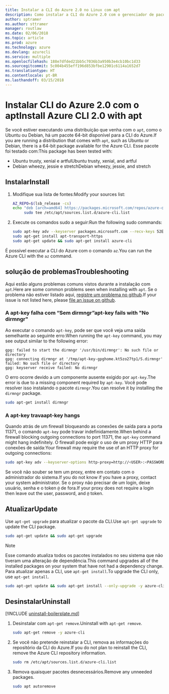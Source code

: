 ```yaml
---
title: Instalar a CLI do Azure 2.0 no Linux com apt
description: Como instalar a CLI do Azure 2.0 com o gerenciador de pacotes apt
author: sptramer
ms.author: sttramer
manager: routlaw
ms.date: 02/06/2018
ms.topic: article
ms.prod: azure
ms.technology: azure
ms.devlang: azurecli
ms.service: multiple
ms.openlocfilehash: 188e7dfded21bb5c7036b3a950b3e4cb10bc1d33
ms.sourcegitcommit: 5c004b455eff196d853bfbe12901c6114a1652d7
ms.translationtype: HT
ms.contentlocale: pt-BR
ms.lasthandoff: 03/15/2018
---
```

# <a name="install-azure-cli-20-with-apt"></a><span data-ttu-id="92c24-103">Instalar CLI do Azure 2.0 com o apt</span><span class="sxs-lookup"><span data-stu-id="92c24-103">Install Azure CLI 2.0 with apt</span></span>

<span data-ttu-id="92c24-104">Se você estiver executando uma distribuição que venha com o `apt`, como o Ubuntu ou Debian, há um pacote 64-bit disponível para a CLI do Azure.</span><span class="sxs-lookup"><span data-stu-id="92c24-104">If you are running a distribution that comes with `apt`, such as Ubuntu or Debian, there is a 64-bit package available for the Azure CLI.</span></span> <span data-ttu-id="92c24-105">Esse pacote foi testado com:</span><span class="sxs-lookup"><span data-stu-id="92c24-105">This package has been tested with:</span></span>

* <span data-ttu-id="92c24-106">Ubuntu trusty, xenial e artful</span><span class="sxs-lookup"><span data-stu-id="92c24-106">Ubuntu trusty, xenial, and artful</span></span>
* <span data-ttu-id="92c24-107">Debian wheezy, jessie e stretch</span><span class="sxs-lookup"><span data-stu-id="92c24-107">Debian wheezy, jessie, and stretch</span></span>

## <a name="install"></a><span data-ttu-id="92c24-108">Instalar</span><span class="sxs-lookup"><span data-stu-id="92c24-108">Install</span></span>

1. <span data-ttu-id="92c24-109">Modifique sua lista de fontes:</span><span class="sxs-lookup"><span data-stu-id="92c24-109">Modify your sources list:</span></span>

     ```bash
     AZ_REPO=$(lsb_release -cs)
     echo "deb [arch=amd64] https://packages.microsoft.com/repos/azure-cli/ $AZ_REPO main" | \
          sudo tee /etc/apt/sources.list.d/azure-cli.list
     ```

2. <span data-ttu-id="92c24-110">Execute os comandos sudo a seguir:</span><span class="sxs-lookup"><span data-stu-id="92c24-110">Run the following sudo commands:</span></span>

   ```bash
   sudo apt-key adv --keyserver packages.microsoft.com --recv-keys 52E16F86FEE04B979B07E28DB02C46DF417A0893
   sudo apt-get install apt-transport-https
   sudo apt-get update && sudo apt-get install azure-cli
   ```

<span data-ttu-id="92c24-111">É possível executar a CLI do Azure com o comando `az`.</span><span class="sxs-lookup"><span data-stu-id="92c24-111">You can run the Azure CLI with the `az` command.</span></span>

## <a name="troubleshooting"></a><span data-ttu-id="92c24-112">solução de problemas</span><span class="sxs-lookup"><span data-stu-id="92c24-112">Troubleshooting</span></span>

<span data-ttu-id="92c24-113">Aqui estão alguns problemas comuns vistos durante a instalação com `apt`.</span><span class="sxs-lookup"><span data-stu-id="92c24-113">Here are some common problems seen when installing with `apt`.</span></span> <span data-ttu-id="92c24-114">Se o problema não estiver listado aqui, [registre um problema no github](https://github.com/Azure/azure-cli/issues).</span><span class="sxs-lookup"><span data-stu-id="92c24-114">If your issue is not listed here, please [file an issue on github](https://github.com/Azure/azure-cli/issues).</span></span>

### <a name="apt-key-fails-with-no-dirmngr"></a><span data-ttu-id="92c24-115">A apt-key falha com “Sem dirmngr”</span><span class="sxs-lookup"><span data-stu-id="92c24-115">apt-key fails with "No dirmngr"</span></span>

<span data-ttu-id="92c24-116">Ao executar o comando `apt-key`, pode ser que você veja uma saída semelhante ao seguinte erro:</span><span class="sxs-lookup"><span data-stu-id="92c24-116">When running the `apt-key` command, you may see output similar to the following error:</span></span>

```output
gpg: failed to start the dirmngr '/usr/bin/dirmngr': No such file or directory
gpg: connecting dirmngr at '/tmp/apt-key-gpghome.kt5zo27tp1/S.dirmngr' failed: No such file or directory
gpg: keyserver receive failed: No dirmngr
```

<span data-ttu-id="92c24-117">O erro ocorre devido a um componente ausente exigido por `apt-key`.</span><span class="sxs-lookup"><span data-stu-id="92c24-117">The error is due to a missing component required by `apt-key`.</span></span> <span data-ttu-id="92c24-118">Você pode resolver isso instalando o pacote `dirmngr`.</span><span class="sxs-lookup"><span data-stu-id="92c24-118">You can resolve it by installing the `dirmngr` package.</span></span>

```bash
sudo apt-get install dirmngr
```

### <a name="apt-key-hangs"></a><span data-ttu-id="92c24-119">A apt-key trava</span><span class="sxs-lookup"><span data-stu-id="92c24-119">apt-key hangs</span></span>

<span data-ttu-id="92c24-120">Quando atrás de um firewall bloqueando as conexões de saída para a porta 11371, o comando `apt-key` pode travar indefinidamente.</span><span class="sxs-lookup"><span data-stu-id="92c24-120">When behind a firewall blocking outgoing connections to port 11371, the `apt-key` command might hang indefinitely.</span></span> <span data-ttu-id="92c24-121">O firewall pode exigir o uso de um proxy HTTP para conexões de saída:</span><span class="sxs-lookup"><span data-stu-id="92c24-121">Your firewall may require the use of an HTTP proxy for outgoing connections:</span></span>

```bash
sudo apt-key adv --keyserver-options http-proxy=http://<USER>:<PASSWORD>@<PROXY-HOST>:<PROXY-PORT>/ --keyserver packages.microsoft.com --recv-keys 52E16F86FEE04B979B07E28DB02C46DF417A0893
```

<span data-ttu-id="92c24-122">Se você não souber se tem um proxy, entre em contato com o administrador do sistema.</span><span class="sxs-lookup"><span data-stu-id="92c24-122">If you do not know if you have a proxy, contact your system administrator.</span></span> <span data-ttu-id="92c24-123">Se o proxy não precisar de um login, deixe usuário, senha e o token `@` de fora.</span><span class="sxs-lookup"><span data-stu-id="92c24-123">If your proxy does not require a login then leave out the user, password, and `@` token.</span></span>

## <a name="update"></a><span data-ttu-id="92c24-124">Atualizar</span><span class="sxs-lookup"><span data-stu-id="92c24-124">Update</span></span>

<span data-ttu-id="92c24-125">Use `apt-get upgrade` para atualizar o pacote da CLI.</span><span class="sxs-lookup"><span data-stu-id="92c24-125">Use `apt-get upgrade` to update the CLI package.</span></span>

   ```bash
   sudo apt-get update && sudo apt-get upgrade
   ```

> [!NOTE]
> <span data-ttu-id="92c24-126">Esse comando atualiza todos os pacotes instalados no seu sistema que não tiveram uma alteração de dependência.</span><span class="sxs-lookup"><span data-stu-id="92c24-126">This command upgrades all of the installed packages on your system that have not had a dependency change.</span></span>
> <span data-ttu-id="92c24-127">Para atualizar apenas a CLI, use `apt-get install`.</span><span class="sxs-lookup"><span data-stu-id="92c24-127">To upgrade the CLI only, use `apt-get install`.</span></span>
> ```bash
> sudo apt-get update && sudo apt-get install --only-upgrade -y azure-cli
> ```

## <a name="uninstall"></a><span data-ttu-id="92c24-128">Desinstalar</span><span class="sxs-lookup"><span data-stu-id="92c24-128">Uninstall</span></span>

[!INCLUDE [uninstall-boilerplate.md](includes/uninstall-boilerplate.md)]

1. <span data-ttu-id="92c24-129">Desinstalar com `apt-get remove`.</span><span class="sxs-lookup"><span data-stu-id="92c24-129">Uninstall with `apt-get remove`.</span></span>

    ```bash
    sudo apt-get remove -y azure-cli
    ```

2. <span data-ttu-id="92c24-130">Se você não pretende reinstalar a CLI, remova as informações do repositório da CLI do Azure.</span><span class="sxs-lookup"><span data-stu-id="92c24-130">If you do not plan to reinstall the CLI, remove the Azure CLI repository information.</span></span>

   ```bash
   sudo rm /etc/apt/sources.list.d/azure-cli.list
   ```

3. <span data-ttu-id="92c24-131">Remova quaisquer pacotes desnecessários.</span><span class="sxs-lookup"><span data-stu-id="92c24-131">Remove any unneeded packages.</span></span>

   ```bash
   sudo apt autoremove
   ```
